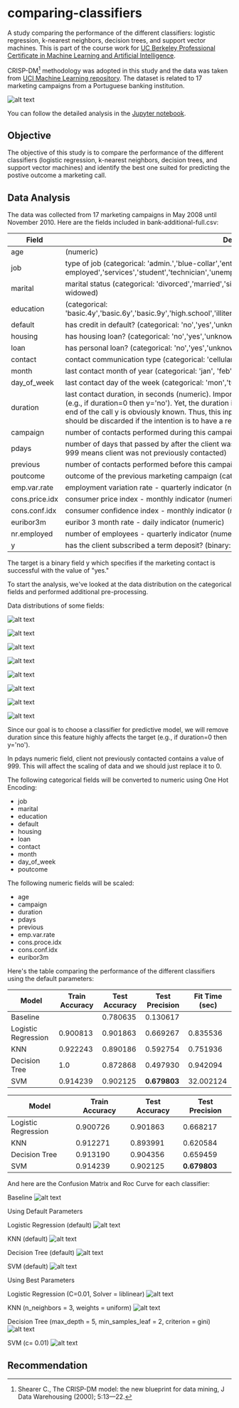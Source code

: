 # comparing-classifiers

A study comparing the performance of the different classifiers: logistic regression, k-nearest neighbors, decision trees, and support vector machines. This is part of the course work for [UC Berkeley Professional Certificate in Machine Learning and Artificial Intelligence](https://em-executive.berkeley.edu/professional-certificate-machine-learning-artificial-intelligence). 

CRISP-DM[^1] methodology was adopted in this study and the data was taken from [UCI Machine Learning repository](https://archive.ics.uci.edu/ml/datasets/bank+marketing). The dataset is related to 17 marketing campaigns from a Portuguese banking institution.

![alt text](https://upload.wikimedia.org/wikipedia/commons/thumb/b/b9/CRISP-DM_Process_Diagram.png/598px-CRISP-DM_Process_Diagram.png "CRISP-DM Image from Wikipedia")

You can follow the detailed analysis in the [Jupyter notebook](https://github.com/cdungca/comparing-classifiers/blob/main/prompt_III.ipynb).

## Objective

The objective of this study is to compare the performance of the different classifiers (logistic regression, k-nearest neighbors, decision trees, and support vector machines) and identify the best one suited for predicting the postive outcome a marketing call.   

## Data Analysis

The data was collected from 17 marketing campaigns in May 2008 until November 2010. Here are the fields included in bank-additional-full.csv:

|Field|Description|
|--|--|
|age|(numeric)|
|job|type of job (categorical: 'admin.','blue-collar','entrepreneur','housemaid','management','retired','self-employed','services','student','technician','unemployed','unknown')|
|marital|marital status (categorical: 'divorced','married','single','unknown'; note: 'divorced' means divorced or widowed)|
|education|(categorical: 'basic.4y','basic.6y','basic.9y','high.school','illiterate','professional.course','university.degree','unknown')|
|default|has credit in default? (categorical: 'no','yes','unknown')|
|housing|has housing loan? (categorical: 'no','yes','unknown')|
|loan|has personal loan? (categorical: 'no','yes','unknown')|
|contact|contact communication type (categorical: 'cellular','telephone')|
|month|last contact month of year (categorical: 'jan', 'feb', 'mar', ..., 'nov', 'dec')|
|day_of_week|last contact day of the week (categorical: 'mon','tue','wed','thu','fri')|
|duration|last contact duration, in seconds (numeric). Important note: this attribute highly affects the output target (e.g., if duration=0 then y='no'). Yet, the duration is not known before a call is performed. Also, after the end of the call y is obviously known. Thus, this input should only be included for benchmark purposes and should be discarded if the intention is to have a realistic predictive model.|
|campaign|number of contacts performed during this campaign and for this client (numeric, includes last contact)|
|pdays|number of days that passed by after the client was last contacted from a previous campaign (numeric; 999 means client was not previously contacted)|
|previous|number of contacts performed before this campaign and for this client (numeric)|
|poutcome|outcome of the previous marketing campaign (categorical: 'failure','nonexistent','success')|
|emp.var.rate|employment variation rate - quarterly indicator (numeric)|
|cons.price.idx|consumer price index - monthly indicator (numeric)|
|cons.conf.idx|consumer confidence index - monthly indicator (numeric)|
|euribor3m|euribor 3 month rate - daily indicator (numeric)|
|nr.employed|number of employees - quarterly indicator (numeric)|
|y|has the client subscribed a term deposit? (binary: 'yes','no')|

The target is a binary field y which specifies if the marketing contact is successful with the value of "yes."

To start the analysis, we've looked at the data distribution on the categorical fields and performed additional pre-processing. 

Data distributions of some fields:

![alt text](https://github.com/cdungca/comparing-classifiers/blob/main/images/age_distribution.png "Age Distribution")

![alt text](https://github.com/cdungca/comparing-classifiers/blob/main/images/campaign_distribution.png "Campaign Distribution")

![alt text](https://github.com/cdungca/comparing-classifiers/blob/main/images/contact_distribution.png "Contact Distribution")

![alt text](https://github.com/cdungca/comparing-classifiers/blob/main/images/default_distribution.png "Default Distribution")

![alt text](https://github.com/cdungca/comparing-classifiers/blob/main/images/housing_distribution.png "Housing Distribution")

![alt text](https://github.com/cdungca/comparing-classifiers/blob/main/images/loan_distribution.png "Loan Distribution")

![alt text](https://github.com/cdungca/comparing-classifiers/blob/main/images/marital_distribution.png "Marital Distribution")

![alt text](https://github.com/cdungca/comparing-classifiers/blob/main/images/poutcome_distribution.png "Poutcome Distribution")

Since our goal is to choose a classifier for predictive model, we will remove duration since this feature highly affects the target (e.g., if duration=0 then y='no').

In pdays numeric field, client not previously contacted contains a value of 999. This will affect the scaling of data and we should just replace it to 0. 

The following categorical fields will be converted to numeric using One Hot Encoding:

- job
- marital
- education
- default
- housing
- loan
- contact
- month
- day_of_week
- poutcome

The following numeric fields will be scaled:

- age
- campaign
- duration
- pdays
- previous
- emp.var.rate
- cons.proce.idx
- cons.conf.idx
- euribor3m

Here's the table comparing the performance of the different classifiers using the default parameters:

|Model|Train Accuracy|Test Accuracy|Test Precision|Fit Time (sec)|
|--|--|--|--|--|
|Baseline||0.780635|0.130617||
|Logistic Regression|0.900813|0.901863|0.669267|0.835536|
|KNN|0.922243|0.890186|0.592754|0.751936|
|Decision Tree|1.0|0.872868|0.497930|0.942094|
|SVM|0.914239|0.902125|**0.679803**|32.002124|

|Model|Train Accuracy|Test Accuracy|Test Precision|
|--|--|--|--|
|Logistic Regression|0.900726|0.901863|0.668217|
|KNN|0.912271|0.893991|0.620584|
|Decision Tree|0.913190|0.904356|0.659459|
|SVM|0.914239|0.902125|**0.679803**|

And here are the Confusion Matrix and Roc Curve for each classifier:

Baseline
![alt text](https://github.com/cdungca/comparing-classifiers/blob/main/images/baseline-cmroc.png "Baseline - Confusion Matrix and ROC Curve")

Using Default Parameters

Logistic Regression (default)
![alt text](https://github.com/cdungca/comparing-classifiers/blob/main/images/lgr_default-cmroc.png "Logistic Regression - Confusion Matrix and ROC Curve")

KNN (default)
![alt text](https://github.com/cdungca/comparing-classifiers/blob/main/images/knn_default-cmroc.png "KNN - Confusion Matrix and ROC Curve")

Decision Tree (default)
![alt text](https://github.com/cdungca/comparing-classifiers/blob/main/images/dtree_default-cmroc.png "Decision Tree - Confusion Matrix and ROC Curve")

SVM (default)
![alt text](https://github.com/cdungca/comparing-classifiers/blob/main/images/svm_default-cmroc.png "SVM - Confusion Matrix and ROC Curve")

Using Best Parameters

Logistic Regression (C=0.01, Solver = liblinear)
![alt text](https://github.com/cdungca/comparing-classifiers/blob/main/images/lgr_best-cmroc.png "Logistic Regression - Confusion Matrix and ROC Curve")

KNN (n_neighbors = 3, weights = uniform)
![alt text](https://github.com/cdungca/comparing-classifiers/blob/main/images/knn_best-cmroc.png "KNN - Confusion Matrix and ROC Curve")

Decision Tree (max_depth = 5, min_samples_leaf = 2, criterion = gini)
![alt text](https://github.com/cdungca/comparing-classifiers/blob/main/images/dtree_best-cmroc.png "Decision Tree - Confusion Matrix and ROC Curve")

SVM (c= 0.01)
![alt text](https://github.com/cdungca/comparing-classifiers/blob/main/images/svm_best-cmroc.png "SVM - Confusion Matrix and ROC Curve")


## Recommendation




[^1]: Shearer C., The CRISP-DM model: the new blueprint for data mining, J Data Warehousing (2000); 5:13—22.






